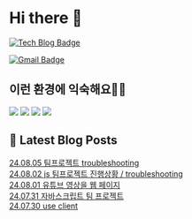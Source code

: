 # Hi there 👋

[![Tech Blog Badge](http://img.shields.io/badge/tistory-black?style=flat-square&logo=Tistory&link=https://codingpracticenote.tistory.com/)](https://codingpracticenote.tistory.com/)
	
[![Gmail Badge](https://img.shields.io/badge/Gmail-d14836?style=flat-square&logo=Gmail&logoColor=white&link=mailto:tkdrnr1215@gmail.com)](mailto:tkdrnr1215@gmail.com)

## 이런 환경에 익숙해요✍🏼

<img src="https://img.shields.io/badge/CSS3-1572B6?style=flat-square&logo=CSS3&logoColor=white"/> </t>
<img src="https://img.shields.io/badge/HTML5-E34F26?style=flat-square&logo=HTML5&logoColor=white"/> 
<img src="https://img.shields.io/badge/JavaScript-F7DF1E?style=flat-square&logo=JavaScript&logoColor=white"/>
<img src="https://img.shields.io/badge/TypeScript-3178C6?style=flat-square&logo=TypeScript&logoColor=white"/>

## 📕 Latest Blog Posts

<a href=https://codingpracticenote.tistory.com/287>24.08.05 팀프로젝트 troubleshooting</a></br><a href=https://codingpracticenote.tistory.com/286>24.08.02 js 팀프로젝트 진행상황 / troubleshooting</a></br><a href=https://codingpracticenote.tistory.com/285>24.08.01 유튜브 영상을 웹 페이지</a></br><a href=https://codingpracticenote.tistory.com/284>24.07.31 자바스크립트 팀 프로젝트</a></br><a href=https://codingpracticenote.tistory.com/283>24.07.30 use client</a></br>